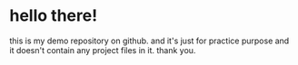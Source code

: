 # hello there!
this is my demo repository on github.
and it's just for practice purpose and it doesn't contain any project files in it.
thank you. 
